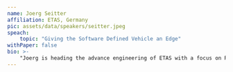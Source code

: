 ```yaml
---
name: Joerg Seitter
affiliation: ETAS, Germany
pic: assets/data/speakers/seitter.jpeg
speach:
    topic: "Giving the Software Defined Vehicle an Edge"
withPaper: false
bio: >-
    "Joerg is heading the advance engineering of ETAS with a focus on Reliable Distributed Systems. In former roles he was working in Automotive Software and System Architecture and also in Information Systems. He holds a M.Sc. Degree from Brunel University London."
---
```

